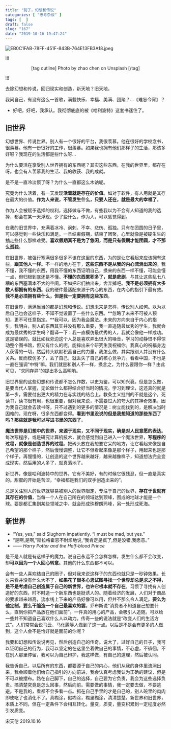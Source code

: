```yaml
---
title: "别了，幻想和传说"
categories: [ "思考杂谈" ]
tags: [  ]
draft: false
slug: "167"
date: "2019-10-16 19:47:24"
---
```


![EB0C1FAB-78FF-451F-843B-764E13FB3A18.jpeg](http://frytea-data.test.upcdn.net/BE1C1D36-79C7-4496-8AA8-BFDEE619DDCB.jpeg#shadow)

!!!
<center>

[tag outline] Photo by zhao chen on Unsplash [/tag]

</center>
!!!

去除幻想和传说，回归现实和创造，新天地？旧天地。

我问自己，有没有这么一首歌，满载快乐、幸福、美满、团聚？...《难忘今宵》？

* 好吧，好吧，我承认。我彻彻底底的被《哈利波特》这套书迷住了。

## 旧世界
幻想世界、传说世界。别人有一个很好的平台，我很羡慕。他在很好的学校念书，很羡慕。他有一份很好的工作，很羡慕。如果我也拥有他们那样子的生活，那该多好呀？我现在的生活都是些什么呀...

为什么要活在享受别人世界拥有的东西呢？其实这些东西，在我的世界里，都存在呀。也会有人羡慕我的生活、我的收获、我的成就。

是不是一直冷淡惯了呀？为什么一直都这么木讷呢。

究竟为什么活着，有一天发现**活着就是存在的价值**。如对于软件，有人用就是其存在最大的价值。**作为人来说，不管发生什么，只要人还在，就是最大的幸福了**。

作为人会被赋予选择的权利，选择做与不做，有些我以为不会有人知道的我的选择，都会在某一天浮现。少了些什么，作为人，可以感觉得到。

在我的旧世界中，充满着冰冷、讽刺、不幸、悲伤、孤独。只有在团圆的日子里，可以感觉到一些快乐和满足。一旦结束假期，结束了团聚，心里就像是被硬生生的抽走些什么那样难受。**喜欢假期真不是为了悠闲，而是只有假期才能团圆，才不那么孤独**。

在旧世界，被强行塞满很多很多不该在这里的东西，为的是让它看起来应该拥有这些，**跟其他人一样**。不一样的地方在于，**这些东西不是从我的内心流淌出来的**。我不懂，我不懂的东西，用我不懂的东西证明自己，换来的东西一样不懂，可能会懂一点，但归根到底还是不懂。**不懂的东西累积多了，就是悲剧**。与其让这些乱七八糟的东西塞满本不大的空间，不如把它们抽出来，舍弃掉吧。**我不是必须拥有大多数人都拥有的东西**。我的硬件最适配来源于内心的东西，在内心的指引下最有效。**我不是必须拥有些什么，但是我一定要拥有这些东西**。

在旧世界，满满当当的都是幻想和传说。幻想未来是怎样，传说别人如何。以为以后自己也会这样子，不知不觉设置了一些什么东西。**忽略了未来不可被人预知，更不可任意指定。**我可以，因为我会魔法。未来的方向来自于内心的指引，我明白，别人的东西其实并没有那么重要，我一直追随最优秀的学生，我就会成为最优秀的学生吗？翻译一下：我一直模仿最优秀的人，我就会像他一样成功。这是错误的。就比如我旁边这个人总是喜欢弄出很大的噪音，学习的动静恨不得惊动整个图书馆，但又有什么的呢，能摔出来个研究生我祝福你。我真心的祝福身边人获得的一切，然后转头默默积蓄自己的力量，我怎么做，其实跟别人并没有什么关系。反而模仿多了，丢了自己，就丢失了自己的核心竞争力。看看中国，不也是一直在强调“中特”嘛。我们就是和别人不一样，换言之，为什么要跟你一样？由此可见，“求同存异”的提出多么高明哟。

旧世界里的这些幻想和传说都不怎么作数，以史为鉴，可以知兴衰。但是怎么做，是要当代人掌握，无论做什么都得结合好当时的情况。学习到理论，这还真的就是第一步，需要付出更大的精力在与实践的结合上。教条主义批判的不就是这个，死读书，读书很有用，也很重要，但对我来说，不需要过大的夸大的其神奇效果，因为我自己就会去读书呀，只不过遇到的更多的情况是：树立能找到的，是解决当时困难的。现在呀，很多东西都变得。**看到书里没说的但是我想知道的那些东西了吗？那些就是我可以写进书里的东西了**。

**魔法世界是幻想中的世界，来源于现实，又不同于现实，确是对人民意愿的表达**。每次写程序，或是研究计算机技术，就会感觉到自己进入一个魔法世界，**写程序的过程，就像是创造世界的过程**。把砖头放在我想要它呆的地方，让它看起来像是自己希望的那个样子，然后慢慢调整，让它不但看起来像是那个样子，用起来也是那个样子，再慢慢的，让创造的这个世界越来越好，越来越像样子，知道想法完全变成现实，然后用的人多了，就真落地了。

新世界，像是哈利波特中的世界，它有不美好，有的时候它很残忍，但一直是真实的。甜蜜的开始是苦涩，“幸福都是我们的双手创造出来的”。

总是关注别人的世界就容易被别人的世界限定，专注于自己的世界，**存在于世就有其存在的价值**，当每一个人在自己所在的领域达到顶峰，围成的地球才能是一个球。要是都汇集到某些领域之中，就会形成珠穆朗玛峰，另一处形成死海。

## 新世界

* “Yes, yes,” said Slughorn impatiently. “I must be mad, but yes.”
* “是啊,是啊,”斯拉格霍恩不耐烦地说,“我肯定是疯了,但是没错,我愿意。”
* —— *Harry Potter and the Half-blood Prince*

是不是人就是有这样子的魔力。说自己永远不会怎样怎样，发生什么都不会改变，却**可以因为一个人回心转意**。其他的什么东西都不可以。

会有一些人喜欢结自己的圈子，但对我来说这样子的东西也就只是一秒钟效果。长久来看并没有什么大不了，**如果花了很多心思试图寻找一个世界却总是求之不得，是不是考虑自己创造属于自己的新世界，也许它根本就不存在**。习惯了寻找有人创造好的东西，时不时造一个新东西也是挺诱人的。随着经济的发展，人们对于商品的要求越来越高，流水线上下来的产品好像可以用，但并不那么令人满足。**要么为他定制，要么干脆造一个自己最喜欢的罢**。乔布斯说“消费者不知道自己想要什么，直到你把产品放在他们面前”。一件真的用心的产品，会吸引人追随。可以给一些并不知道自己喜欢什么人以动力。传奇一些的说法就是“改变人们的生活方式”。人们常常会说马云、马化腾等人做到了这一点。以后是不是会有更多的人做到，这个人会不是恰好就是面前的你呢？

我要和幻想和传说说再见，然后创造自己的传奇。说大了，过好自己的日子，我可以证明自己的行为，我可以坚定的在这里坐着做自己的事情，不心虚，不徘徊，不在别人那里停留，我可以为自己辩护，我这样做，有自己的道理，然后被认同。

我告诉自己，以后所有的东西，都要源于自己的内心，他们从我的身体里流淌出来，我会顺着他们给自己指引的方向前进，我会认真考虑我认为正确的建议，但是不可以被摆布。路在自己脚下，自己的选择，自己要为它负责，我会为这些选择负责。搞清楚究竟是怎么回事，然后向前。需要做的事情，我一定要去做，不要逃避。不是我的，看都不会多看一点。抓在自己手里的才是自己的，别人碗里的肉肉即使吃了也消化不了。真糊涂，假糊涂，糊里糊涂，清清楚楚。新世界和旧世界，本质上不同，但在一定条件下会相互转化。量变，质变，量变积累到一定程度必然引发质变。

宋天伦
2019.10.16